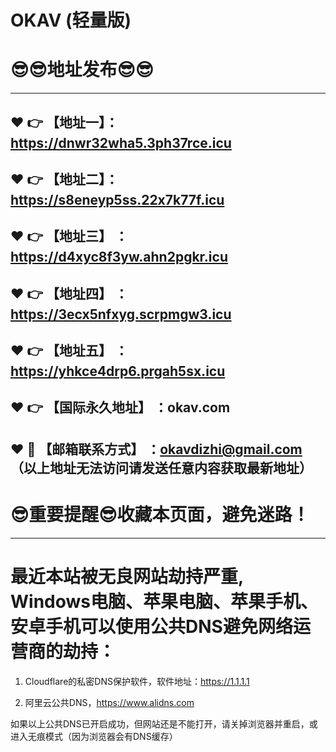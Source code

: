 # OKAV (轻量版)
:sunglasses::sunglasses:地址发布:sunglasses::sunglasses:
==

------
:heart: :point_right: 【地址一】：https://dnwr32wha5.3ph37rce.icu
------
:heart: :point_right: 【地址二】：https://s8eneyp5ss.22x7k77f.icu
------
:heart: :point_right: 【地址三】 ：https://d4xyc8f3yw.ahn2pgkr.icu
-----
:heart: :point_right: 【地址四】 ：https://3ecx5nfxyg.scrpmgw3.icu
------
:heart: :point_right: 【地址五】 ：https://yhkce4drp6.prgah5sx.icu
------
:heart: :point_right: 【国际永久地址】 ：okav.com
------------
:heart: :e-mail: 【邮箱联系方式】 ：okavdizhi@gmail.com （以上地址无法访问请发送任意内容获取最新地址）
------
:sunglasses:重要提醒:sunglasses:收藏本页面，避免迷路！
==
------
最近本站被无良网站劫持严重, Windows电脑、苹果电脑、苹果手机、安卓手机可以使用公共DNS避免网络运营商的劫持：
==

1. Cloudflare的私密DNS保护软件，软件地址：https://1.1.1.1

2. 阿里云公共DNS，https://www.alidns.com

如果以上公共DNS已开启成功，但网站还是不能打开，请关掉浏览器并重启，或进入无痕模式（因为浏览器会有DNS缓存）
